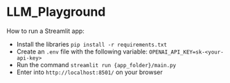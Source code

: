 # LLM_Playground

How to run a Streamlit app: 

- Install the libraries `pip install -r requirements.txt`
- Create an `.env` file with the following variable: `OPENAI_API_KEY=sk-<your-api-key>`
- Run the command `streamlit run {app_folder}/main.py`
- Enter into `http://localhost:8501/` on your browser